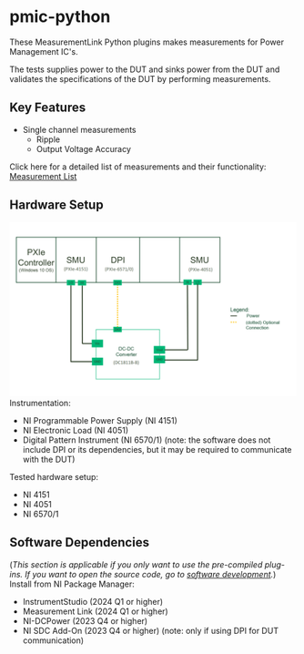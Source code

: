 # pmic-python

 These MeasurementLink Python plugins makes measurements for Power Management IC's.
 
 The tests supplies power to the DUT and sinks power from the DUT and validates the specifications of the DUT by performing measurements.

## Key Features

 - Single channel measurements
   - Ripple
   - Output Voltage Accuracy

Click here for a detailed list of measurements and their functionality: [Measurement List](docs/measurements/meas-index.md)

## Hardware Setup
![Hardware setup](docs/images/hw-setup.png)
Instrumentation:
- NI Programmable Power Supply (NI 4151)
- NI Electronic Load (NI 4051)
- Digital Pattern Instrument (NI 6570/1) (note: the software does not include DPI or its dependencies, but it may be required to communicate with the DUT)

Tested hardware setup:
- NI 4151
- NI 4051
- NI 6570/1

## Software Dependencies
(*This section is applicable if you only want to use the pre-compiled plug-ins. If you want to open the source code, go to [software development](docs/sw-dev.md).*)  
Install from NI Package Manager:

- InstrumentStudio (2024 Q1 or higher)
- Measurement Link (2024 Q1 or higher)
- NI-DCPower (2023 Q4 or higher)
- NI SDC Add-On (2023 Q4 or higher) (note: only if using DPI for DUT communication)